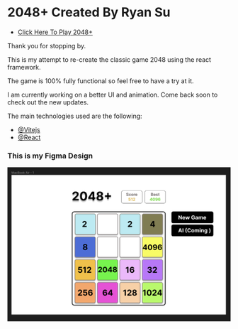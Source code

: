 # 2048+ Created By Ryan Su

- [Click Here To Play 2048+](https://ryansu1130.github.io/2048/)

Thank you for stopping by.

This is my attempt to re-create the classic game 2048 using the react framework.

The game is 100% fully functional so feel free to have a try at it.

I am currently working on a better UI and animation. Come back soon to check out the new updates.

The main technologies used are the following:
- [@Vitejs](https://vitejs.dev/)
- [@React](https://vitejs.dev/)

### This is my Figma Design
![Design](./public/figmaDesign.png)

